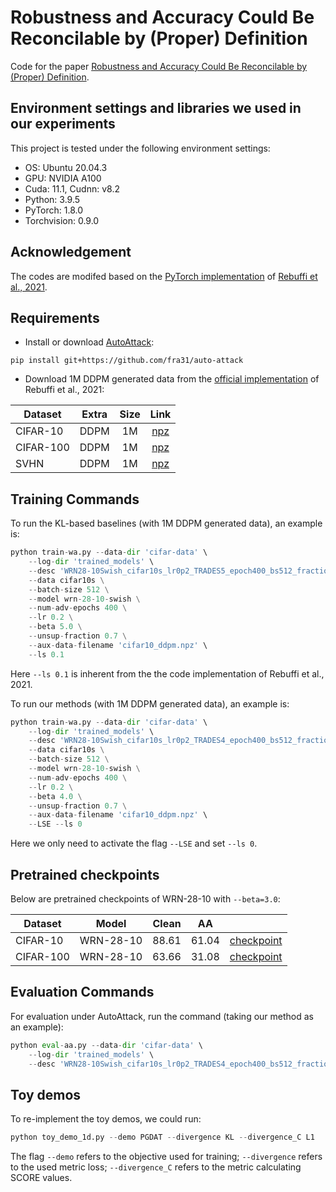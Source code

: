 # Robustness and Accuracy Could Be Reconcilable by (Proper) Definition

Code for the paper [Robustness and Accuracy Could Be Reconcilable by (Proper) Definition](https://arxiv.org/pdf/2202.10103.pdf).

## Environment settings and libraries we used in our experiments

This project is tested under the following environment settings:
- OS: Ubuntu 20.04.3
- GPU: NVIDIA A100
- Cuda: 11.1, Cudnn: v8.2
- Python: 3.9.5
- PyTorch: 1.8.0
- Torchvision: 0.9.0

## Acknowledgement
The codes are modifed based on the [PyTorch implementation](https://github.com/imrahulr/adversarial_robustness_pytorch) of [Rebuffi et al., 2021](https://arxiv.org/abs/2103.01946).

## Requirements

- Install or download [AutoAttack](https://github.com/fra31/auto-attack):
```
pip install git+https://github.com/fra31/auto-attack
```

- Download 1M DDPM generated data from the [official implementation](https://github.com/deepmind/deepmind-research/tree/master/adversarial_robustness) of Rebuffi et al., 2021:

| Dataset | Extra | Size | Link |
|---|---|:---:|:---:|
| CIFAR-10 | DDPM | 1M | [npz](https://storage.googleapis.com/dm-adversarial-robustness/cifar10_ddpm.npz) |
| CIFAR-100 | DDPM | 1M | [npz](https://storage.googleapis.com/dm-adversarial-robustness/cifar100_ddpm.npz) |
| SVHN | DDPM | 1M | [npz](https://storage.googleapis.com/dm-adversarial-robustness/svhn_ddpm.npz) |

## Training Commands
To run the KL-based baselines (with 1M DDPM generated data), an example is:
```python
python train-wa.py --data-dir 'cifar-data' \
    --log-dir 'trained_models' \
    --desc 'WRN28-10Swish_cifar10s_lr0p2_TRADES5_epoch400_bs512_fraction0p7_ls0p1' \
    --data cifar10s \
    --batch-size 512 \
    --model wrn-28-10-swish \
    --num-adv-epochs 400 \
    --lr 0.2 \
    --beta 5.0 \
    --unsup-fraction 0.7 \
    --aux-data-filename 'cifar10_ddpm.npz' \
    --ls 0.1
```
Here `--ls 0.1` is inherent from the the code implementation of Rebuffi et al., 2021.


To run our methods (with 1M DDPM generated data), an example is:
```python
python train-wa.py --data-dir 'cifar-data' \
    --log-dir 'trained_models' \
    --desc 'WRN28-10Swish_cifar10s_lr0p2_TRADES4_epoch400_bs512_fraction0p7_LSE' \
    --data cifar10s \
    --batch-size 512 \
    --model wrn-28-10-swish \
    --num-adv-epochs 400 \
    --lr 0.2 \
    --beta 4.0 \
    --unsup-fraction 0.7 \
    --aux-data-filename 'cifar10_ddpm.npz' \
    --LSE --ls 0
```
Here we only need to activate the flag `--LSE` and set `--ls 0`.

## Pretrained checkpoints

Below are pretrained checkpoints of WRN-28-10 with `--beta=3.0`:

| Dataset | Model | Clean | AA | |
|---|---|:---:|:---:|:---:|
| CIFAR-10 | WRN-28-10 | 88.61 | 61.04| [checkpoint](https://ml.cs.tsinghua.edu.cn/~tianyu/SCORE/checkpoints/CIFAR-10/WRN-28-10_cifar10.pt) |
| CIFAR-100 | WRN-28-10 | 63.66 | 31.08 | [checkpoint](https://ml.cs.tsinghua.edu.cn/~tianyu/SCORE/checkpoints/CIFAR-100/WRN-28-10_cifar100.pt) |

## Evaluation Commands
For evaluation under AutoAttack, run the command (taking our method as an example):
```python
python eval-aa.py --data-dir 'cifar-data' \
    --log-dir 'trained_models' \
    --desc 'WRN28-10Swish_cifar10s_lr0p2_TRADES4_epoch400_bs512_fraction0p7_LSE'
```

## Toy demos
To re-implement the toy demos, we could run:
```python
python toy_demo_1d.py --demo PGDAT --divergence KL --divergence_C L1
```
The flag `--demo` refers to the objective used for training; `--divergence` refers to the used metric loss; `--divergence_C` refers to the metric calculating SCORE values.
